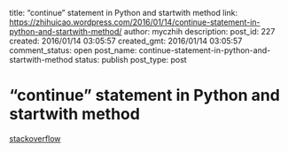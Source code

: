 title: “continue” statement in Python and startwith method
link: https://zhihuicao.wordpress.com/2016/01/14/continue-statement-in-python-and-startwith-method/
author: myczhih
description: 
post_id: 227
created: 2016/01/14 03:05:57
created_gmt: 2016/01/14 03:05:57
comment_status: open
post_name: continue-statement-in-python-and-startwith-method
status: publish
post_type: post

# “continue” statement in Python and startwith method

[stackoverflow ](http://stackoverflow.com/questions/8420705/example-use-of-continue-statement-in-python)